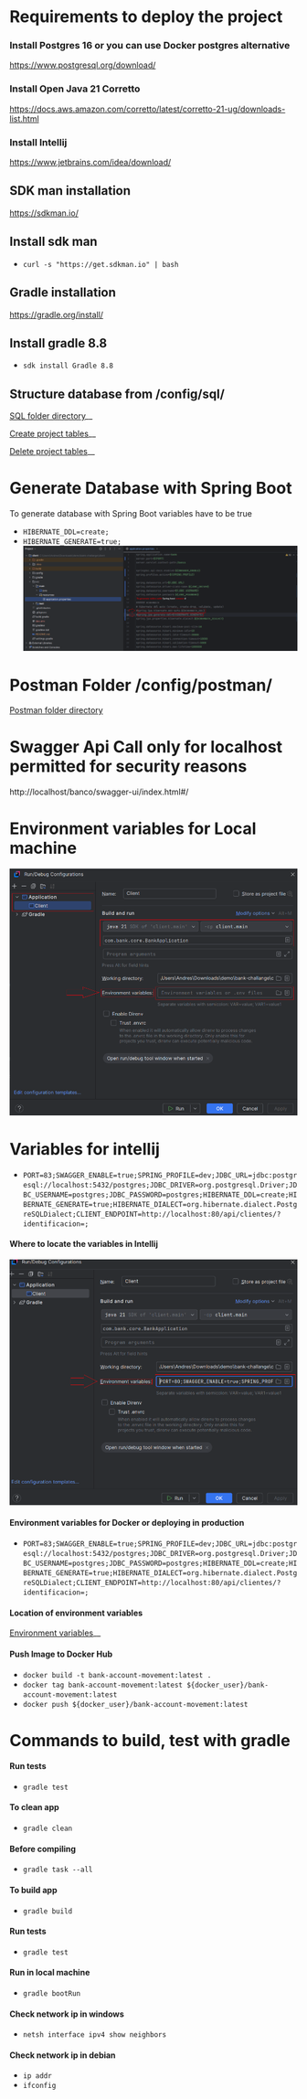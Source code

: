 
# Requirements to deploy the project
### Install Postgres 16 or you can use Docker postgres alternative
https://www.postgresql.org/download/
### Install Open Java 21 Corretto
https://docs.aws.amazon.com/corretto/latest/corretto-21-ug/downloads-list.html
### Install Intellij
https://www.jetbrains.com/idea/download/

## SDK man installation
https://sdkman.io/

## Install sdk man
- `curl -s "https://get.sdkman.io" | bash`

## Gradle installation
https://gradle.org/install/

## Install gradle 8.8
- `sdk install Gradle 8.8`

## Structure database from /config/sql/
[SQL folder directory](./config/sql/)__

[Create project tables](./config/sql/initialize.sql)__

[Delete project tables](./config/sql/roll_back.sql)__

# Generate Database with Spring Boot
To generate database with Spring Boot variables have to be true
- `HIBERNATE_DDL=create;`
- `HIBERNATE_GENERATE=true;`
  ![alt text](./config/image_config/generate_sql_with_spring_boot.png)

# Postman Folder /config/postman/
[Postman folder directory](./config/postman/)

# Swagger Api Call only for localhost permitted for security reasons
http://localhost/banco/swagger-ui/index.html#/

# Environment variables for Local machine
![alt text](./config/image_config/environment_config.png)

# Variables for intellij
- `PORT=83;SWAGGER_ENABLE=true;SPRING_PROFILE=dev;JDBC_URL=jdbc:postgresql://localhost:5432/postgres;JDBC_DRIVER=org.postgresql.Driver;JDBC_USERNAME=postgres;JDBC_PASSWORD=postgres;HIBERNATE_DDL=create;HIBERNATE_GENERATE=true;HIBERNATE_DIALECT=org.hibernate.dialect.PostgreSQLDialect;CLIENT_ENDPOINT=http://localhost:80/api/clientes/?identificacion=;`
#### Where to locate the variables in Intellij
![alt text](./config/image_config/location_of_environment_variables.png)

#### Environment variables for Docker or deploying in production
- `PORT=83;SWAGGER_ENABLE=true;SPRING_PROFILE=dev;JDBC_URL=jdbc:postgresql://localhost:5432/postgres;JDBC_DRIVER=org.postgresql.Driver;JDBC_USERNAME=postgres;JDBC_PASSWORD=postgres;HIBERNATE_DDL=create;HIBERNATE_GENERATE=true;HIBERNATE_DIALECT=org.hibernate.dialect.PostgreSQLDialect;CLIENT_ENDPOINT=http://localhost:80/api/clientes/?identificacion=;`

#### Location of environment variables
[Environment variables](./dev.env)__


#### Push Image to Docker Hub
- `docker build -t bank-account-movement:latest .`
- `docker tag bank-account-movement:latest ${docker_user}/bank-account-movement:latest`
- `docker push ${docker_user}/bank-account-movement:latest`

# Commands to build, test with gradle
#### Run tests
- `gradle test`

#### To clean app
- `gradle clean`

#### Before compiling
- `gradle task --all`

#### To build app
- `gradle build`

#### Run tests
- `gradle test`

#### Run in local machine
- `gradle bootRun`

#### Check network ip in windows
- `netsh interface ipv4 show neighbors`

#### Check network ip in debian
- `ip addr  `
- `ifconfig `

